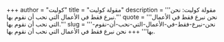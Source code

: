 +++
author = "كوليت"
title = "مقولة كوليت"
description = '''مقولة كوليت: نحن نبرع فقط في الأعمال التي نحب أن نقوم بها.'''
quote = '''نحن نبرع فقط في الأعمال التي نحب أن نقوم بها.'''
slug = '''نحن-نبرع-فقط-في-الأعمال-التي-نحب-أن-نقوم-بها'''
+++
نحن نبرع فقط في الأعمال التي نحب أن نقوم بها.
